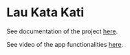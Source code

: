 # Lau Kata Kati


See documentation of the project [here](Dokumentacja.pdf).

See video of the app functionalities [here](https://www.youtube.com/watch?v=GiLFW51EC-Q).
